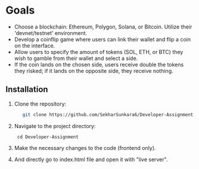 # Goals
- Choose a blockchain: Ethereum, Polygon, Solana, or Bitcoin. Utilize their 'devnet/testnet' environment.
- Develop a coinflip game where users can link their wallet and flip a coin on the interface.
- Allow users to specify the amount of tokens (SOL, ETH, or BTC) they wish to gamble from their wallet and select a side.
- If the coin lands on the chosen side, users receive double the tokens they risked; if it lands on the opposite side, they receive nothing.
  
## Installation
1. Clone the repository:
    ```bash
       git clone https://github.com/SekharSunkara6/Developer-Assignment.git
     ```
2. Navigate to the project directory:
      ```
       cd Developer-Assignment 
      ```
3. Make the necessary changes to the code (frontend only).
   
4. And directly go to index.html file and open it with "live server".
